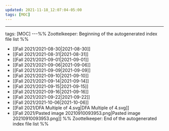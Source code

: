 ```yaml
---
updated: 2021-11-18_12:07:04-05:00
tags: [MOC]
---
```

---
tags: [MOC]
---%% Zoottelkeeper: Beginning of the autogenerated index file list  %%
-  [[Fall 2021/2021-08-30|2021-08-30]]
-  [[Fall 2021/2021-08-31|2021-08-31]]
-  [[Fall 2021/2021-09-01|2021-09-01]]
-  [[Fall 2021/2021-09-06|2021-09-06]]
-  [[Fall 2021/2021-09-09|2021-09-09]]
-  [[Fall 2021/2021-09-10|2021-09-10]]
-  [[Fall 2021/2021-09-14|2021-09-14]]
-  [[Fall 2021/2021-09-15|2021-09-15]]
-  [[Fall 2021/2021-09-16|2021-09-16]]
-  [[Fall 2021/2021-09-22|2021-09-22]]
-  [[Fall 2021/2021-10-06|2021-10-06]]
-  [[Fall 2021/DFA Multiple of 4.svg|DFA Multiple of 4.svg]]
-  [[Fall 2021/Pasted image 20210910093953.png|Pasted image 20210910093953.png]]
%% Zoottelkeeper: End of the autogenerated index file list  %%
